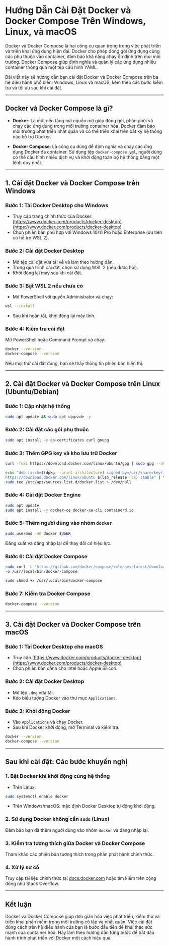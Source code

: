 # Hướng Dẫn Cài Đặt Docker và Docker Compose Trên Windows, Linux, và macOS

Docker và Docker Compose là hai công cụ quan trọng trong việc phát triển và triển khai ứng dụng hiện đại. Docker cho phép đóng gói ứng dụng cùng các phụ thuộc vào container, đảm bảo khả năng chạy ổn định trên mọi môi trường. Docker Compose giúp định nghĩa và quản lý các ứng dụng nhiều container thông qua một tệp cấu hình YAML.

Bài viết này sẽ hướng dẫn bạn cài đặt Docker và Docker Compose trên ba hệ điều hành phổ biến: Windows, Linux và macOS, kèm theo các bước kiểm tra và tối ưu sau khi cài đặt.

---

## Docker và Docker Compose là gì?

- **Docker**: Là một nền tảng mã nguồn mở giúp đóng gói, phân phối và chạy các ứng dụng trong môi trường container hóa. Docker đảm bảo môi trường phát triển nhất quán và có thể triển khai trên bất kỳ hệ thống nào hỗ trợ Docker.

- **Docker Compose**: Là công cụ dùng để định nghĩa và chạy các ứng dụng Docker đa container. Sử dụng tệp `docker-compose.yml`, người dùng có thể cấu hình nhiều dịch vụ và khởi động toàn bộ hệ thống bằng một lệnh duy nhất.

---

## 1. Cài đặt Docker và Docker Compose trên Windows

### Bước 1: Tải Docker Desktop cho Windows
- Truy cập trang chính thức của Docker: [https://www.docker.com/products/docker-desktop](https://www.docker.com/products/docker-desktop)
- Chọn phiên bản phù hợp với Windows 10/11 Pro hoặc Enterprise (ưu tiên có hỗ trợ WSL 2).

### Bước 2: Cài đặt Docker Desktop
- Mở tệp cài đặt vừa tải về và làm theo hướng dẫn.
- Trong quá trình cài đặt, chọn sử dụng WSL 2 (nếu được hỏi).
- Khởi động lại máy sau khi cài đặt.

### Bước 3: Bật WSL 2 nếu chưa có
- Mở PowerShell với quyền Administrator và chạy:
```bash
wsl --install
```
- Sau khi hoàn tất, khởi động lại máy tính.

### Bước 4: Kiểm tra cài đặt
Mở PowerShell hoặc Command Prompt và chạy:
```bash
docker --version
docker-compose --version
```
Nếu mọi thứ cài đặt đúng, bạn sẽ thấy thông tin phiên bản hiển thị.

---

## 2. Cài đặt Docker và Docker Compose trên Linux (Ubuntu/Debian)

### Bước 1: Cập nhật hệ thống
```bash
sudo apt update && sudo apt upgrade -y
```

### Bước 2: Cài đặt các gói phụ thuộc
```bash
sudo apt install -y ca-certificates curl gnupg
```

### Bước 3: Thêm GPG key và kho lưu trữ Docker
```bash
curl -fsSL https://download.docker.com/linux/ubuntu/gpg | sudo gpg --dearmor -o /usr/share/keyrings/docker-archive-keyring.gpg

echo "deb [arch=$(dpkg --print-architecture) signed-by=/usr/share/keyrings/docker-archive-keyring.gpg] \
https://download.docker.com/linux/ubuntu $(lsb_release -cs) stable" | \
sudo tee /etc/apt/sources.list.d/docker.list > /dev/null
```

### Bước 4: Cài đặt Docker Engine
```bash
sudo apt update
sudo apt install -y docker-ce docker-ce-cli containerd.io
```

### Bước 5: Thêm người dùng vào nhóm `docker`
```bash
sudo usermod -aG docker $USER
```
Đăng xuất và đăng nhập lại để thay đổi có hiệu lực.

### Bước 6: Cài đặt Docker Compose
```bash
sudo curl -L "https://github.com/docker/compose/releases/latest/download/docker-compose-$(uname -s)-$(uname -m)" \
-o /usr/local/bin/docker-compose

sudo chmod +x /usr/local/bin/docker-compose
```

### Bước 7: Kiểm tra Docker Compose
```bash
docker-compose --version
```

---

## 3. Cài đặt Docker và Docker Compose trên macOS

### Bước 1: Tải Docker Desktop cho macOS
- Truy cập [https://www.docker.com/products/docker-desktop](https://www.docker.com/products/docker-desktop)
- Chọn phiên bản dành cho Intel hoặc Apple Silicon.

### Bước 2: Cài đặt Docker Desktop
- Mở tệp `.dmg` vừa tải.
- Kéo biểu tượng Docker vào thư mục `Applications`.

### Bước 3: Khởi động Docker
- Vào `Applications` và chạy Docker.
- Sau khi Docker khởi động, mở Terminal và kiểm tra:

```bash
docker --version
docker-compose --version
```

---

## Sau khi cài đặt: Các bước khuyến nghị

### 1. Bật Docker khi khởi động cùng hệ thống
- Trên Linux:
```bash
sudo systemctl enable docker
```
- Trên Windows/macOS: mặc định Docker Desktop tự động khởi động.

### 2. Sử dụng Docker không cần `sudo` (Linux)
Đảm bảo bạn đã thêm người dùng vào nhóm `docker` và đăng nhập lại.

### 3. Kiểm tra tương thích giữa Docker và Docker Compose
Tham khảo các phiên bản tương thích trong phần phát hành chính thức.

### 4. Xử lý sự cố
Truy cập tài liệu chính thức tại [docs.docker.com](https://docs.docker.com) hoặc tìm kiếm trên cộng đồng như Stack Overflow.

---

## Kết luận

Docker và Docker Compose giúp đơn giản hóa việc phát triển, kiểm thử và triển khai phần mềm trong môi trường cô lập và nhất quán. Việc cài đặt đúng cách trên hệ điều hành của bạn là bước đầu tiên để khai thác sức mạnh của container hóa. Hãy làm theo hướng dẫn từng bước để bắt đầu hành trình phát triển với Docker một cách hiệu quả.
